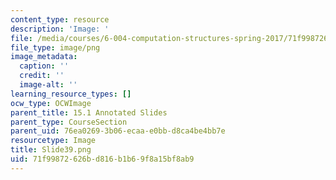 ```yaml
---
content_type: resource
description: 'Image: '
file: /media/courses/6-004-computation-structures-spring-2017/71f99872626bd816b1b69f8a15bf8ab9_Slide39.png
file_type: image/png
image_metadata:
  caption: ''
  credit: ''
  image-alt: ''
learning_resource_types: []
ocw_type: OCWImage
parent_title: 15.1 Annotated Slides
parent_type: CourseSection
parent_uid: 76ea0269-3b06-ecaa-e0bb-d8ca4be4bb7e
resourcetype: Image
title: Slide39.png
uid: 71f99872-626b-d816-b1b6-9f8a15bf8ab9
---
```

